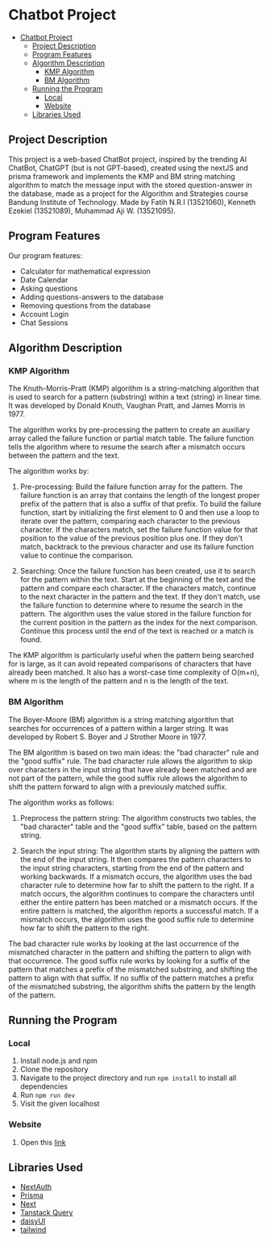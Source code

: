 # Chatbot Project

- [Chatbot Project](#chatbot-project)
  - [Project Description](#project-description)
  - [Program Features](#program-features)
  - [Algorithm Description](#algorithm-description)
    - [KMP Algorithm](#kmp-algorithm)
    - [BM Algorithm](#bm-algorithm)
  - [Running the Program](#running-the-program)
    - [Local](#local)
    - [Website](#website)
  - [Libraries Used](#libraries-used)

## Project Description

This project is a web-based ChatBot project, inspired by the trending AI ChatBot, ChatGPT (but is not GPT-based), created using the nextJS and prisma framework and implements the KMP and BM string matching algorithm to match the message input with the stored question-answer in the database, made as a project for the Algorithm and Strategies course Bandung Institute of Technology. Made by Fatih N.R.I (13521060), Kenneth Ezekiel (13521089), Muhammad Aji W. (13521095).

## Program Features

Our program features:

- Calculator for mathematical expression
- Date Calendar
- Asking questions
- Adding questions-answers to the database
- Removing questions from the database
- Account Login
- Chat Sessions

## Algorithm Description

### KMP Algorithm

The Knuth-Morris-Pratt (KMP) algorithm is a string-matching algorithm that is used to search for a pattern (substring) within a text (string) in linear time. It was developed by Donald Knuth, Vaughan Pratt, and James Morris in 1977.

The algorithm works by pre-processing the pattern to create an auxiliary array called the failure function or partial match table. The failure function tells the algorithm where to resume the search after a mismatch occurs between the pattern and the text.

The algorithm works by:

1. Pre-processing: Build the failure function array for the pattern. The failure function is an array that contains the length of the longest proper prefix of the pattern that is also a suffix of that prefix. To build the failure function, start by initializing the first element to 0 and then use a loop to iterate over the pattern, comparing each character to the previous character. If the characters match, set the failure function value for that position to the value of the previous position plus one. If they don't match, backtrack to the previous character and use its failure function value to continue the comparison.

2. Searching: Once the failure function has been created, use it to search for the pattern within the text. Start at the beginning of the text and the pattern and compare each character. If the characters match, continue to the next character in the pattern and the text. If they don't match, use the failure function to determine where to resume the search in the pattern. The algorithm uses the value stored in the failure function for the current position in the pattern as the index for the next comparison. Continue this process until the end of the text is reached or a match is found.

The KMP algorithm is particularly useful when the pattern being searched for is large, as it can avoid repeated comparisons of characters that have already been matched. It also has a worst-case time complexity of O(m+n), where m is the length of the pattern and n is the length of the text.

### BM Algorithm

The Boyer-Moore (BM) algorithm is a string matching algorithm that searches for occurrences of a pattern within a larger string. It was developed by Robert S. Boyer and J Strother Moore in 1977.

The BM algorithm is based on two main ideas: the "bad character" rule and the "good suffix" rule. The bad character rule allows the algorithm to skip over characters in the input string that have already been matched and are not part of the pattern, while the good suffix rule allows the algorithm to shift the pattern forward to align with a previously matched suffix.

The algorithm works as follows:

1. Preprocess the pattern string: The algorithm constructs two tables, the "bad character" table and the "good suffix" table, based on the pattern string.

2. Search the input string: The algorithm starts by aligning the pattern with the end of the input string. It then compares the pattern characters to the input string characters, starting from the end of the pattern and working backwards. If a mismatch occurs, the algorithm uses the bad character rule to determine how far to shift the pattern to the right. If a match occurs, the algorithm continues to compare the characters until either the entire pattern has been matched or a mismatch occurs. If the entire pattern is matched, the algorithm reports a successful match. If a mismatch occurs, the algorithm uses the good suffix rule to determine how far to shift the pattern to the right.

The bad character rule works by looking at the last occurrence of the mismatched character in the pattern and shifting the pattern to align with that occurrence. The good suffix rule works by looking for a suffix of the pattern that matches a prefix of the mismatched substring, and shifting the pattern to align with that suffix. If no suffix of the pattern matches a prefix of the mismatched substring, the algorithm shifts the pattern by the length of the pattern.

## Running the Program

### Local

1. Install node.js and npm
2. Clone the repository
3. Navigate to the project directory and run `npm install` to install all dependencies
4. Run `npm run dev`
5. Visit the given localhost

### Website

1. Open this [link](https://simsimi-kyun-kyun.vercel.app)

## Libraries Used

- [NextAuth](https://next-auth.js.org/)
- [Prisma](https://www.prisma.io/)
- [Next](https://nextjs.org/)
- [Tanstack Query](https://tanstack.com/query/latest)
- [daisyUI](https://daisyui.com/)
- [tailwind](https://tailwindcss.com/)
